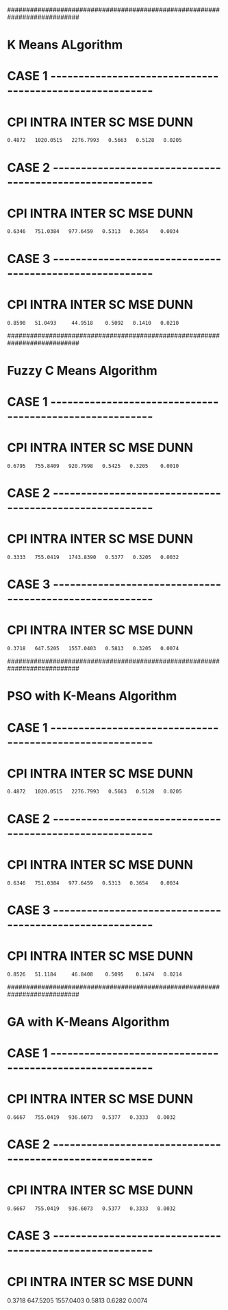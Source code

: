###########################################################################

# K Means ALgorithm
 
# CASE 1 --------------------------------------------------------
#	CPI       INTRA       INTER      SC       MSE      DUNN
	0.4872   1020.0515   2276.7993   0.5663   0.5128   0.0205

# CASE 2 --------------------------------------------------------
#	CPI       INTRA       INTER      SC       MSE      DUNN
	0.6346   751.0384   977.6459   0.5313   0.3654    0.0034

# CASE 3 --------------------------------------------------------
#	CPI       INTRA       INTER      SC       MSE      DUNN
	0.8590   51.0493     44.9518    0.5092   0.1410   0.0210

###########################################################################

# Fuzzy C Means Algorithm
 
# CASE 1 --------------------------------------------------------
#	CPI       INTRA       INTER      SC       MSE      DUNN
	0.6795   755.8409   920.7998   0.5425   0.3205    0.0010

# CASE 2 --------------------------------------------------------
#	CPI       INTRA       INTER      SC       MSE      DUNN
	0.3333   755.0419   1743.8390   0.5377   0.3205   0.0032

# CASE 3 --------------------------------------------------------
#	CPI       INTRA       INTER      SC       MSE      DUNN
	0.3718   647.5205   1557.0403   0.5813   0.3205   0.0074

###########################################################################

# PSO with K-Means Algorithm
 
# CASE 1 --------------------------------------------------------
#	CPI       INTRA       INTER      SC       MSE       DUNN
	0.4872   1020.0515   2276.7993   0.5663   0.5128   0.0205

# CASE 2 --------------------------------------------------------
#	CPI       INTRA       INTER      SC       MSE      DUNN
	0.6346   751.0384   977.6459   0.5313   0.3654    0.0034

# CASE 3 --------------------------------------------------------
#	CPI       INTRA       INTER      SC       MSE      DUNN
	0.8526   51.1184     46.8408    0.5095    0.1474   0.0214

###########################################################################

# GA with K-Means Algorithm
 
# CASE 1 --------------------------------------------------------
#	CPI       INTRA       INTER      SC       MSE       DUNN
    0.6667   755.0419   936.6073   0.5377   0.3333   0.0032

# CASE 2 --------------------------------------------------------
#	CPI       INTRA       INTER      SC       MSE      DUNN
	0.6667   755.0419   936.6073   0.5377   0.3333   0.0032

# CASE 3 --------------------------------------------------------
#	CPI       INTRA       INTER      SC       MSE      DUNN
   0.3718   647.5205   1557.0403   0.5813   0.6282   0.0074


